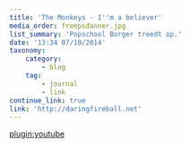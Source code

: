 ```yaml
---
title: 'The Monkeys - I''m a believer'
media_order: freepsdanner.jpg
list_summary: 'Popschool Borger treedt op.'
date: '13:34 07/10/2014'
taxonomy:
    category:
        - blog
    tag:
        - journal
        - link
continue_link: true
link: 'http://daringfireball.net'
---
```


[plugin:youtube](https://youtu.be/0Pxtio-ZxdE)
